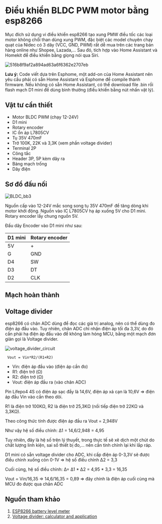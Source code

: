 # Điều khiển BLDC PWM motor bằng esp8266

Mục đích sử dụng vi điều khiển esp8266 tạo xung PMW điều tốc các loại motor không chổi than dùng xung PWM, đặc biệt các model chuyên chạy quạt của Nidec có 3 dây (VCC, GND, PWM) rất dễ mua trên các trang bán hàng online như Shopee, Lazada,...
Sau đó, tích hợp vào Home Assistant và Homekit để điều khiển bằng giọng nói qua Siri.

![516b8f9af2a894ad63a6f6362e2707eb](https://user-images.githubusercontent.com/56484469/130795755-a8e43cad-ace3-4660-a304-ab39391690a2.jpg)

**Lưu ý:** Code viết dựa trên Esphome, một add-on của Home Assistant nên yêu cầu phải có sẵn Home Assistant và Esphome để compile thành firmware. Nếu không có sẵn Home Assistant, có thể download file .bin rồi flash mạch D1 mini để dùng bình thường (điều khiển bằng nút nhấn vật lý).

## Vật tư cần thiết
* Motor BLDC PWM (chạy 12-24V)
* D1 mini
* Rotary encoder
* IC ổn áp L7805CV
* Tụ 35V 470mF
* Trở 100K, 22K và 3,3K (xem phần voltage divider)
* Terminal 2P
* Công tắc
* Header 3P, 5P kèm dây ra
* Bảng mạch trống
* Dây điện

## Sơ đồ đấu nối
![BLDC_bb3](https://user-images.githubusercontent.com/56484469/130901478-66d3aef1-01fe-4480-96f7-ca965baab95d.png)

Nguồn cấp vào 12-24V mắc song song tụ 35V 470mF để tăng dòng khi motor khởi động. Nguồn vào IC L7805CV hạ áp xuống 5V cho D1 mini. Rotary encoder lấy chung nguồn 5V.

Đấu dây Encoder vào D1 mini như sau:

D1 mini | Rotary encoder
------------ | -------------
5V | +
G | GND
D4 | SW
D3 | DT
D2 | CLK

## Mạch hoàn thành

## Voltage divider
esp8266 có chân ADC dùng để đọc các giá trị analog, nên có thể dùng đo điện áp đầu vào. Tuy nhiên, chân ADC chỉ nhận điện áp tối đa 3,3V, do đó cần phải hạ điện áp đầu vào để không làm hỏng MCU, bằng một mạch đơn giản gọi là Voltage divider.

![voltage_divider_circuit](https://user-images.githubusercontent.com/56484469/131812055-5c3cc9a0-c89b-41bb-a28b-5b16a4de9241.png)

``` Vout = Vin*R2/(R1+R2)```

* Vin: điện áp đầu vào (điện áp cần đo)
* R1: điện trở (Ω)
* R2: điện trở (Ω)
* Vout: điện áp đầu ra (vào chân ADC)

Pin Lifepo4 4S có điện áp sạc đầy là 14,6V, điện áp xả cạn là 10,6V => điện áp đầu Vin vào cần theo dõi.

R1 là điện trở 100KΩ, R2 là điện trở 25,3KΩ (nối tiếp điện trở 22KΩ và 3,3KΩ).

Theo công thức tính được điện áp đầu ra Vout = 2,948V

Như vậy hệ số điều chỉnh: Δ1 = 14,6/2,948 = 4,95

Tuy nhiên, đây là hệ số trên lý thuyết, trong thực tế sẽ xê dịch một chút do chất lượng linh kiện, sai số thiết bị đo,... nên cần tinh chỉnh lại khi lắp ráp.

D1 mini có sẵn voltage divider cho ADC, khi cấp điện áp 0-3,3V sẽ được điều chỉnh xuống còn 0-1V => hệ số điều chỉnh Δ2 = 3,3

Cuối cùng, hệ số điều chỉnh: Δ= Δ1 * Δ2 = 4,95 * 3,3 = 16,35

Vout = Vin/16,35 => 14,6/16,35 = 0,89 => đây chính là điện áp cuối cùng mà MCU đo được qua chân ADC

## Nguồn tham khảo
1. [ESP8266 battery level meter](https://ezcontents.org/esp8266-battery-level-meter)
2. [Voltage divider: calculator and application](https://www.mischianti.org/2019/06/15/voltage-divider-calculator-and-application/)
